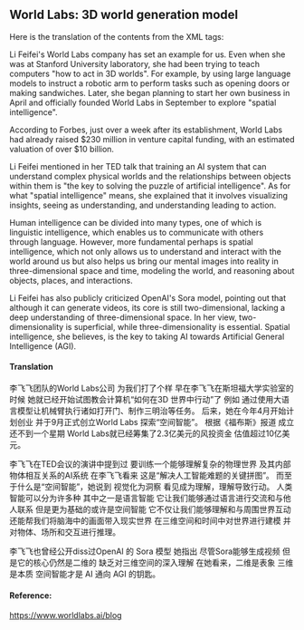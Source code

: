 ## World Labs: 3D world generation model

Here is the translation of the contents from the <document> XML tags:

Li Feifei's World Labs company has set an example for us. Even when she was at Stanford University laboratory, she had been trying to teach computers "how to act in 3D worlds". For example, by using large language models to instruct a robotic arm to perform tasks such as opening doors or making sandwiches. Later, she began planning to start her own business in April and officially founded World Labs in September to explore "spatial intelligence".

According to Forbes, just over a week after its establishment, World Labs had already raised $230 million in venture capital funding, with an estimated valuation of over $10 billion.

Li Feifei mentioned in her TED talk that training an AI system that can understand complex physical worlds and the relationships between objects within them is "the key to solving the puzzle of artificial intelligence". As for what "spatial intelligence" means, she explained that it involves visualizing insights, seeing as understanding, and understanding leading to action.

Human intelligence can be divided into many types, one of which is linguistic intelligence, which enables us to communicate with others through language. However, more fundamental perhaps is spatial intelligence, which not only allows us to understand and interact with the world around us but also helps us bring our mental images into reality in three-dimensional space and time, modeling the world, and reasoning about objects, places, and interactions.

Li Feifei has also publicly criticized OpenAI's Sora model, pointing out that although it can generate videos, its core is still two-dimensional, lacking a deep understanding of three-dimensional space. In her view, two-dimensionality is superficial, while three-dimensionality is essential. Spatial intelligence, she believes, is the key to taking AI towards Artificial General Intelligence (AGI).

#### Translation 

李飞飞团队的World Labs公司 为我们打了个样 早在李飞飞在斯坦福大学实验室的时候 她就已经开始试图教会计算机“如何在3D 世界中行动”了 例如 通过使用大语言模型让机械臂执行诸如打开门、制作三明治等任务。 后来，她在今年4月开始计划创业 并于9月正式创立World Labs 探索“空间智能”。 根据《福布斯》报道 成立还不到一个星期 World Labs就已经筹集了2.3亿美元的风投资金 估值超过10亿美元。 

李飞飞在TED会议的演讲中提到过 要训练一个能够理解复杂的物理世界 及其内部物体相互关系的AI系统 在李飞飞看来 这是“解决人工智能难题的关键拼图”。 而至于什么是“空间智能”，她说到 视觉化为洞察 看见成为理解，理解导致行动。 人类智能可以分为许多种 其中之一是语言智能 它让我们能够通过语言进行交流和与他人联系 但是更为基础的或许是空间智能 它不仅让我们能够理解和与周围世界互动 还能帮我们将脑海中的画面带入现实世界 在三维空间和时间中对世界进行建模 并对物体、场所和交互进行推理。 

李飞飞也曾经公开diss过OpenAI 的 Sora 模型 她指出 尽管Sora能够生成视频 但是它的核心仍然是二维的 缺乏对三维空间的深入理解 在她看来，二维是表象 三维是本质 空间智能才是 AI 通向 AGI 的钥匙。

#### Reference: 

https://www.worldlabs.ai/blog